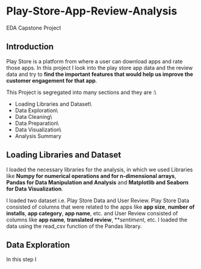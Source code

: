 # Play-Store-App-Review-Analysis
EDA Capstone Project

## Introduction
Play Store is a platform from where a user can download apps and rate those apps. In this project I look into the play store app data and the review data and try to **find the important features that would help us improve the customer engagement for that app**.

This Project is segregated into many sections and they are :\
* Loading Libraries and Dataset\
* Data Exploration\
* Data Cleaning\
* Data Preparation\
* Data Visualization\
* Analysis Summary

## Loading Libraries and Dataset
I loaded the necessary libraries for the analysis, in which we used Libraries like **Numpy for numerical operations and for n-dimensional arrays**, **Pandas for Data Manipulation and Analysis** and **Matplotlib and Seaborn for Data Visualization**.

I loaded two dataset i.e. Play Store Data and User Review. Play Store Data consisted of columns that were related to the apps like **app size**, **number of installs**, **app category**, **app name**, etc. and User Review consisted of columns like **app name**, **translated review**, ***sentiment*, etc. I loaded the data using the read_csv function of the Pandas library.

## Data Exploration
In this step I 
